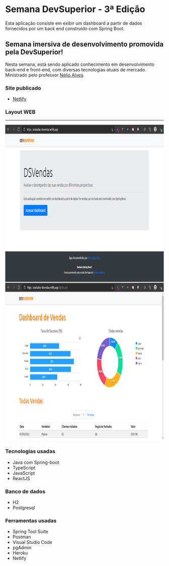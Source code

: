 # Semana DevSuperior - 3ª Edição
Esta aplicação consiste em exibir um dashboard a partir de dados fornecidos por um back end construído com Spring Boot.

## Semana imersiva de desenvolvimento promovida pela DevSuperior!
Nesta semana, está sendo aplicado conhecimento em desenvolvimento back-end e front-end, com diversas tecnologias atuais de mercado. Ministrado pelo professor
[Nélio Alves](https://github.com/acenelio).

### Site publicado
- [Netlify](https://analudias-dsvendas.netlify.app/)

### Layout WEB
___
<img src="https://github.com/analudias/dsvendas-sds3/blob/main/assets/Home.png" alt="home-mobile" width="900px" height="500px"/>
<img src="https://github.com/analudias/dsvendas-sds3/blob/main/assets/Dashboard.png" alt="form-mobile" width="900px" height="500px"/>

### Tecnologias usadas
- Java com Spring-boot
- TypeScript
- JavaScript
- ReactJS

### Banco de dados
- H2
- Postgresql

### Ferramentas usadas
- Spring Tool Suite
- Postman
- Visual Studio Code
- pgAdmin
- Heroku
- Netlify
